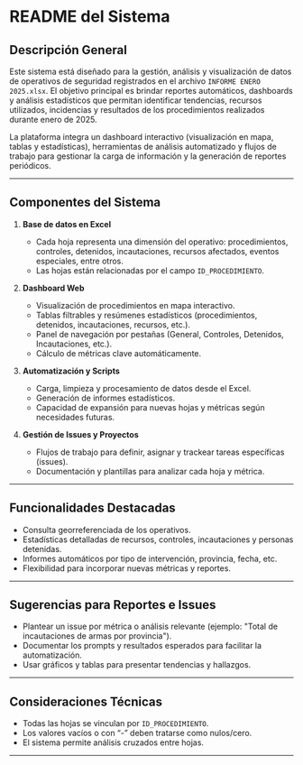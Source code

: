 # README del Sistema

## Descripción General

Este sistema está diseñado para la gestión, análisis y visualización de datos de operativos de seguridad registrados en el archivo `INFORME ENERO 2025.xlsx`. El objetivo principal es brindar reportes automáticos, dashboards y análisis estadísticos que permitan identificar tendencias, recursos utilizados, incidencias y resultados de los procedimientos realizados durante enero de 2025.

La plataforma integra un dashboard interactivo (visualización en mapa, tablas y estadísticas), herramientas de análisis automatizado y flujos de trabajo para gestionar la carga de información y la generación de reportes periódicos.

---

## Componentes del Sistema

1. **Base de datos en Excel**
   - Cada hoja representa una dimensión del operativo: procedimientos, controles, detenidos, incautaciones, recursos afectados, eventos especiales, entre otros.
   - Las hojas están relacionadas por el campo `ID_PROCEDIMIENTO`.

2. **Dashboard Web**
   - Visualización de procedimientos en mapa interactivo.
   - Tablas filtrables y resúmenes estadísticos (procedimientos, detenidos, incautaciones, recursos, etc.).
   - Panel de navegación por pestañas (General, Controles, Detenidos, Incautaciones, etc.).
   - Cálculo de métricas clave automáticamente.

3. **Automatización y Scripts**
   - Carga, limpieza y procesamiento de datos desde el Excel.
   - Generación de informes estadísticos.
   - Capacidad de expansión para nuevas hojas y métricas según necesidades futuras.

4. **Gestión de Issues y Proyectos**
   - Flujos de trabajo para definir, asignar y trackear tareas específicas (issues).
   - Documentación y plantillas para analizar cada hoja y métrica.

---

## Funcionalidades Destacadas

- Consulta georreferenciada de los operativos.
- Estadísticas detalladas de recursos, controles, incautaciones y personas detenidas.
- Informes automáticos por tipo de intervención, provincia, fecha, etc.
- Flexibilidad para incorporar nuevas métricas y reportes.

---

## Sugerencias para Reportes e Issues

- Plantear un issue por métrica o análisis relevante (ejemplo: "Total de incautaciones de armas por provincia").
- Documentar los prompts y resultados esperados para facilitar la automatización.
- Usar gráficos y tablas para presentar tendencias y hallazgos.

---

## Consideraciones Técnicas

- Todas las hojas se vinculan por `ID_PROCEDIMIENTO`.
- Los valores vacíos o con “-” deben tratarse como nulos/cero.
- El sistema permite análisis cruzados entre hojas.

---
